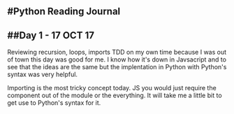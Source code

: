 #Python Reading Journal
------------------------

##Day 1 - 17 OCT 17
--------------------
Reviewing recursion, loops, imports TDD on my own time because I was out of town this day was good for me. I know how it's down in Javsacript and to see that the ideas are the same but the implentation in Python with Python's syntax was very helpful.

Importing is the most tricky concept today. JS you would just require the component out of the module or the everything. It will take me a little bit to get use to Python's syntax for it. 
